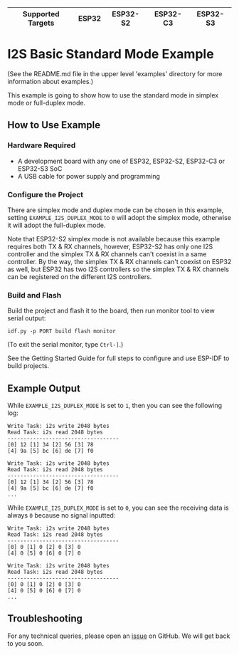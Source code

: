 | Supported Targets | ESP32 | ESP32-S2 | ESP32-C3 | ESP32-S3 |
| ----------------- | ----- | -------- | -------- | -------- |

# I2S Basic Standard Mode Example

(See the README.md file in the upper level 'examples' directory for more information about examples.)

This example is going to show how to use the standard mode in simplex mode or full-duplex mode.

## How to Use Example

### Hardware Required

* A development board with any one of ESP32, ESP32-S2, ESP32-C3 or ESP32-S3 SoC
* A USB cable for power supply and programming

### Configure the Project

There are simplex mode and duplex mode can be chosen in this example, setting `EXAMPLE_I2S_DUPLEX_MODE` to `0` will adopt the simplex mode, otherwise it will adopt the full-duplex mode.

Note that ESP32-S2 simplex mode is not available because this example requires both TX & RX channels, however, ESP32-S2 has only one I2S controller and the simplex TX & RX channels can't coexist in a same controller. By the way, the simplex TX & RX channels can't coexist on ESP32 as well, but ESP32 has two I2S controllers so the simplex TX & RX channels can be registered on the different I2S controllers.

### Build and Flash

Build the project and flash it to the board, then run monitor tool to view serial output:

```
idf.py -p PORT build flash monitor
```

(To exit the serial monitor, type ``Ctrl-]``.)

See the Getting Started Guide for full steps to configure and use ESP-IDF to build projects.

## Example Output

While `EXAMPLE_I2S_DUPLEX_MODE` is set to `1`, then you can see the following log:

```
Write Task: i2s write 2048 bytes
Read Task: i2s read 2048 bytes
-----------------------------------
[0] 12 [1] 34 [2] 56 [3] 78
[4] 9a [5] bc [6] de [7] f0

Write Task: i2s write 2048 bytes
Read Task: i2s read 2048 bytes
-----------------------------------
[0] 12 [1] 34 [2] 56 [3] 78
[4] 9a [5] bc [6] de [7] f0
...
```

While `EXAMPLE_I2S_DUPLEX_MODE` is set to `0`, you can see the receiving data is always `0` because no signal inputted:

```
Write Task: i2s write 2048 bytes
Read Task: i2s read 2048 bytes
-----------------------------------
[0] 0 [1] 0 [2] 0 [3] 0
[4] 0 [5] 0 [6] 0 [7] 0

Write Task: i2s write 2048 bytes
Read Task: i2s read 2048 bytes
-----------------------------------
[0] 0 [1] 0 [2] 0 [3] 0
[4] 0 [5] 0 [6] 0 [7] 0
...
```

## Troubleshooting

For any technical queries, please open an [issue](https://github.com/espressif/esp-idf/issues) on GitHub. We will get back to you soon.
